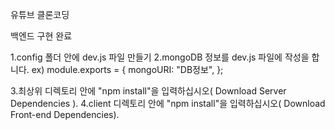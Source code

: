 유튜브 클론코딩

백엔드 구현 완료

1.config 폴더 안에 dev.js 파일 만들기
2.mongoDB 정보를 dev.js 파일에 작성을 합니다.
ex)
module.exports = {
mongoURI: "DB정보",
};

3.최상위 디렉토리 안에 "npm install"을 입력하십시오( Download Server Dependencies ).
4.client 디렉토리 안에 "npm install"을 입력하십시오( Download Front-end Dependencies).
